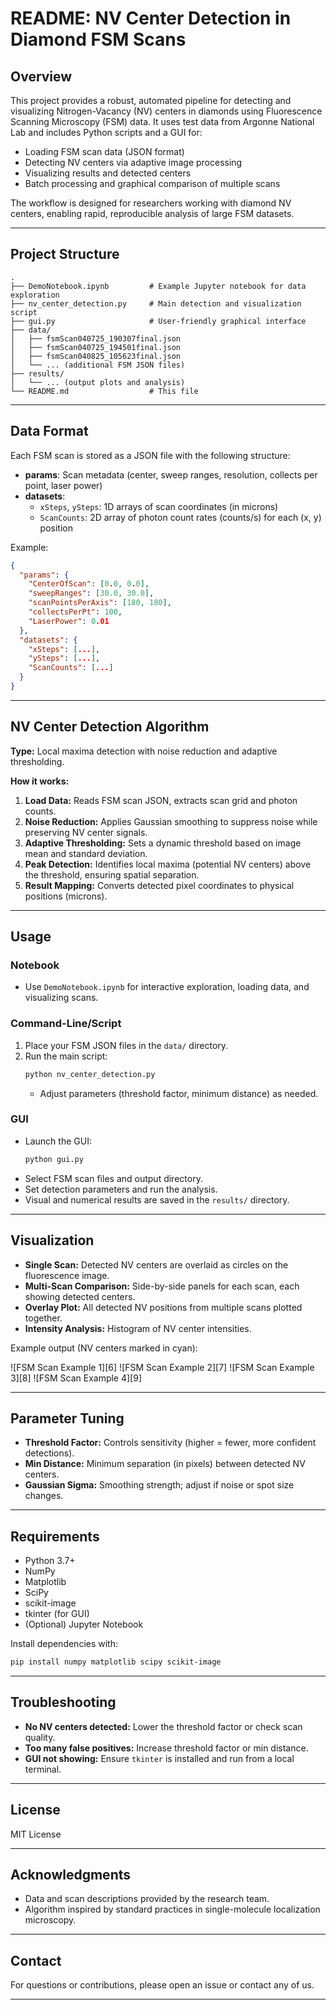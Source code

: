# README: NV Center Detection in Diamond FSM Scans

## Overview

This project provides a robust, automated pipeline for detecting and visualizing Nitrogen-Vacancy (NV) centers in diamonds using Fluorescence Scanning Microscopy (FSM) data. It uses test data from Argonne National Lab and includes Python scripts and a GUI for:

- Loading FSM scan data (JSON format)
- Detecting NV centers via adaptive image processing
- Visualizing results and detected centers
- Batch processing and graphical comparison of multiple scans

The workflow is designed for researchers working with diamond NV centers, enabling rapid, reproducible analysis of large FSM datasets.

---

## Project Structure

```
.
├── DemoNotebook.ipynb         # Example Jupyter notebook for data exploration
├── nv_center_detection.py     # Main detection and visualization script
├── gui.py                     # User-friendly graphical interface
├── data/
│   ├── fsmScan040725_190307final.json
│   ├── fsmScan040725_194501final.json
│   ├── fsmScan040825_105623final.json
│   └── ... (additional FSM JSON files)
├── results/
│   └── ... (output plots and analysis)
└── README.md                  # This file
```

---

## Data Format

Each FSM scan is stored as a JSON file with the following structure:

- **params**: Scan metadata (center, sweep ranges, resolution, collects per point, laser power)
- **datasets**:
  - `xSteps`, `ySteps`: 1D arrays of scan coordinates (in microns)
  - `ScanCounts`: 2D array of photon count rates (counts/s) for each (x, y) position

Example:
```json
{
  "params": {
    "CenterOfScan": [0.0, 0.0],
    "sweepRanges": [30.0, 30.0],
    "scanPointsPerAxis": [180, 180],
    "collectsPerPt": 100,
    "LaserPower": 0.01
  },
  "datasets": {
    "xSteps": [...],
    "ySteps": [...],
    "ScanCounts": [...]
  }
}
```

---

## NV Center Detection Algorithm

**Type:** Local maxima detection with noise reduction and adaptive thresholding.

**How it works:**
1. **Load Data:** Reads FSM scan JSON, extracts scan grid and photon counts.
2. **Noise Reduction:** Applies Gaussian smoothing to suppress noise while preserving NV center signals.
3. **Adaptive Thresholding:** Sets a dynamic threshold based on image mean and standard deviation.
4. **Peak Detection:** Identifies local maxima (potential NV centers) above the threshold, ensuring spatial separation.
5. **Result Mapping:** Converts detected pixel coordinates to physical positions (microns).

---

## Usage

### Notebook

- Use `DemoNotebook.ipynb` for interactive exploration, loading data, and visualizing scans.

### Command-Line/Script

1. Place your FSM JSON files in the `data/` directory.
2. Run the main script:
   ```bash
   python nv_center_detection.py
   ```
   - Adjust parameters (threshold factor, minimum distance) as needed.

### GUI

- Launch the GUI:
  ```bash
  python gui.py
  ```
- Select FSM scan files and output directory.
- Set detection parameters and run the analysis.
- Visual and numerical results are saved in the `results/` directory.

---

## Visualization

- **Single Scan:** Detected NV centers are overlaid as circles on the fluorescence image.
- **Multi-Scan Comparison:** Side-by-side panels for each scan, each showing detected centers.
- **Overlay Plot:** All detected NV positions from multiple scans plotted together.
- **Intensity Analysis:** Histogram of NV center intensities.

Example output (NV centers marked in cyan):

![FSM Scan Example 1][6]
![FSM Scan Example 2][7]
![FSM Scan Example 3][8]
![FSM Scan Example 4][9]

---

## Parameter Tuning

- **Threshold Factor:** Controls sensitivity (higher = fewer, more confident detections).
- **Min Distance:** Minimum separation (in pixels) between detected NV centers.
- **Gaussian Sigma:** Smoothing strength; adjust if noise or spot size changes.

---

## Requirements

- Python 3.7+
- NumPy
- Matplotlib
- SciPy
- scikit-image
- tkinter (for GUI)
- (Optional) Jupyter Notebook

Install dependencies with:
```bash
pip install numpy matplotlib scipy scikit-image
```

---

## Troubleshooting

- **No NV centers detected:** Lower the threshold factor or check scan quality.
- **Too many false positives:** Increase threshold factor or min distance.
- **GUI not showing:** Ensure `tkinter` is installed and run from a local terminal.

---

## License

MIT License

---

## Acknowledgments

- Data and scan descriptions provided by the research team.
- Algorithm inspired by standard practices in single-molecule localization microscopy.

---

## Contact

For questions or contributions, please open an issue or contact any of us.

---
